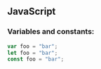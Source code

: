 ## JavaScript

### Variables and constants:
```javascript
var foo = "bar";
let foo = "bar";
const foo = "bar";
```
